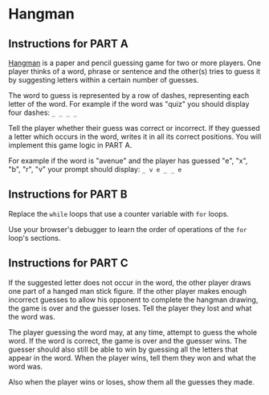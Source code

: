 # Hangman

## Instructions for PART A

[Hangman](<https://en.wikipedia.org/wiki/Hangman_(game)>) is a paper and pencil guessing game for two or more players. One player thinks of a word, phrase or sentence and the other(s) tries to guess it by suggesting letters within a certain number of guesses.

The word to guess is represented by a row of dashes, representing each letter of the word. For example if the word was "quiz" you should display four dashes: `_ _ _ _`

Tell the player whether their guess was correct or incorrect. If they guessed a letter which occurs in the word, writes it in all its correct positions. You will implement this game logic in PART A.

For example if the word is "avenue" and the player has guessed "e", "x", "b", "r", "v" your prompt should display: `_ v e _ _ e`

## Instructions for PART B

Replace the `while` loops that use a counter variable with `for` loops.

Use your browser's debugger to learn the order of operations of the `for` loop's sections.

## Instructions for PART C

If the suggested letter does not occur in the word, the other player draws one part of a hanged man stick figure. If the other player makes enough incorrect guesses to allow his opponent to complete the hangman drawing, the game is over and the guesser loses. Tell the player they lost and what the word was.

The player guessing the word may, at any time, attempt to guess the whole word. If the word is correct, the game is over and the guesser wins. The guesser should also still be able to win by guessing all the letters that appear in the word. When the player wins, tell them they won and what the word was.

Also when the player wins or loses, show them all the guesses they made.
